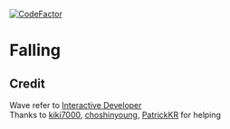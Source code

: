 [![CodeFactor](https://www.codefactor.io/repository/github/unsignd/falling/badge)](https://www.codefactor.io/repository/github/unsignd/falling)
# Falling

## Credit
Wave refer to [Interactive Developer](https://www.youtube.com/watch?v=LLfhY4eVwDY&ab)
<br>
Thanks to [kiki7000](https://github.com/kikikekekuk), [choshinyoung](https://github.com/choshinyoung),
[PatrickKR](https://github.com/patrick-choe) for helping
